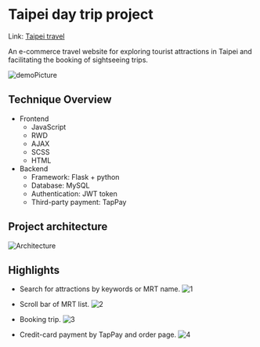 # Taipei day trip project
Link: [Taipei travel](https://mcafe.one/)

An e-commerce travel website for exploring tourist attractions in Taipei and facilitating the booking of sightseeing trips.

![demoPicture](https://github.com/wun-yu-lin/taipei-day-trip/blob/main/demo/demo.png?raw=true)

## Technique Overview

- Frontend
    - JavaScript
    - RWD
    - AJAX
    - SCSS
    - HTML
- Backend
    - Framework: Flask + python
    - Database: MySQL
    - Authentication: JWT token
    - Third-party payment: TapPay

## Project architecture

![Architecture](https://github.com/wun-yu-lin/taipei-day-trip/blob/main/demo/architecture.png?raw=true)

## Highlights

- Search for attractions by keywords or MRT name.
    ![1](https://github.com/wun-yu-lin/taipei-day-trip/blob/main/demo/Search%20for%20attractionsbyKeywordsorMRTname..gif?raw=true)
    
- Scroll bar of MRT list.
    ![2](https://github.com/wun-yu-lin/taipei-day-trip/blob/main/demo/ScrollBarOfMRTlist.gif?raw=true)
    
    
- Booking trip.
    ![3](https://github.com/wun-yu-lin/taipei-day-trip/blob/main/demo/Bookingtrip..gif?raw=true)
    
    
- Credit-card payment by TapPay and order page.
    ![4](https://github.com/wun-yu-lin/taipei-day-trip/blob/main/demo/Credit-cardPaymentByTapPay.gif?raw=true)
